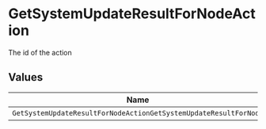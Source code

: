 # GetSystemUpdateResultForNodeAction

The id of the action


## Values

| Name                                                             | Value                                                            |
| ---------------------------------------------------------------- | ---------------------------------------------------------------- |
| `GetSystemUpdateResultForNodeActionGetSystemUpdateResultForNode` | getSystemUpdateResultForNode                                     |